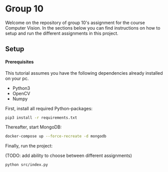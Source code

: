 # Group 10

Welcome on the repository of group 10's assignment for the course Computer Vision. In the sections below you can find instructions on how to setup and run the different assignments in this project.

## Setup

#### Prerequisites

This tutorial assumes you have the following dependencies already installed on your pc.
- Python3
- OpenCV
- Numpy

First, install all required Python-packages:

```bash
pip3 install -r requirements.txt
```

Thereafter, start MongoDB:

```bash
docker-compose up --force-recreate -d mongodb
```

Finally, run the project:

(TODO: add ability to choose between different assignments)
```bash
python src/index.py
```

